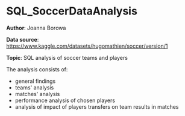 # SQL_SoccerDataAnalysis

**Author**: Joanna Borowa

**Data source**: https://www.kaggle.com/datasets/hugomathien/soccer/version/1

**Topic**: SQL analysis of soccer teams and players

The analysis consists of:
- general findings
- teams' analysis
- matches' analysis
- performance analysis of chosen players
- analysis of impact of players transfers on team results in matches
